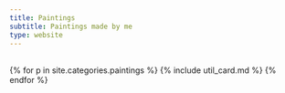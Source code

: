 ```yaml
---
title: Paintings
subtitle: Paintings made by me
type: website
---
```

<br>

<div class="card-columns">
{% for p in site.categories.paintings %}
	{% include util_card.md %}
{% endfor %}
</div>